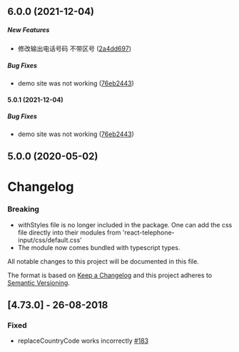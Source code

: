 ## 6.0.0 (2021-12-04)

##### New Features

*  修改输出电话号码 不带区号 ([2a4dd697](https://github.com/mukeshsoni/react-telephone-input/commit/2a4dd6975a987d2b5dc3cc9cd2456a44144f8e78))

##### Bug Fixes

*  demo site was not working ([76eb2443](https://github.com/mukeshsoni/react-telephone-input/commit/76eb2443b471791e685ddbd4eab4269feabe5009))

#### 5.0.1 (2021-12-04)

##### Bug Fixes

*  demo site was not working ([76eb2443](https://github.com/mukeshsoni/react-telephone-input/commit/76eb2443b471791e685ddbd4eab4269feabe5009))

## 5.0.0 (2020-05-02)

# Changelog

### Breaking 
- withStyles file is no longer included in the package. One can add the css file
  directly into their modules from 'react-telephone-input/css/default.css'
- The module now comes bundled with typescript types.

All notable changes to this project will be documented in this file.

The format is based on [Keep a Changelog](http://keepachangelog.com/en/1.0.0/)
and this project adheres to [Semantic Versioning](http://semver.org/spec/v2.0.0.html).

## [4.73.0] - 26-08-2018

### Fixed

- replaceCountryCode works incorrectly [#183](https://github.com/mukeshsoni/react-telephone-input/issues/183)
